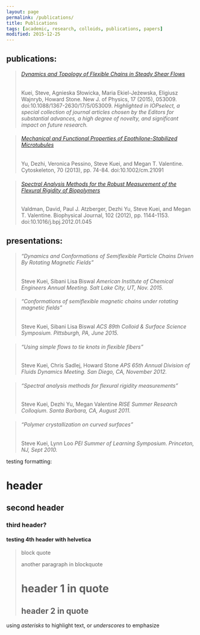```yaml
---
layout: page
permalink: /publications/
title: Publications
tags: [academic, research, colloids, publications, papers]
modified: 2015-12-25
---
```

 
## publications:

> ###### [Dynamics and Topology of Flexible Chains in Steady Shear Flows](http://dx.doi.org/10.1088/1367-2630/17/5/053009) 
>
> Kuei, Steve, Agnieska Słowicka, Maria Ekiel-Jeżewska, Eligiusz Wajnryb, Howard Stone. New J. of Physics, 17 (2015), 053009. doi:10.1088/1367-2630/17/5/053009.
> *Highlighted in IOPselect, a special collection of journal articles chosen by the Editors for substantial advances, a high degree of novelty, and significant
impact on future research.*
 
> ###### [Mechanical and Functional Properties of Epothilone-Stabilized Microtubules](http://dx.doi.org/10.1002/cm.21091)
>
> Yu, Dezhi, Veronica Pessino, Steve Kuei, and Megan T. Valentine. Cytoskeleton, 70 (2013), pp. 74-84. doi:10.1002/cm.21091

> ###### [Spectral Analysis Methods for the Robust Measurement of the Flexural Rigidity of Biopolymers](http://dx.doi.org/10.1016/j.bpj.2012.01.045)
>
> Valdman, David, Paul J. Atzberger, Dezhi Yu, Steve Kuei, and Megan T. Valentine. Biophysical Journal, 102 (2012), pp. 1144-1153.
doi:10.1016/j.bpj.2012.01.045


## presentations:

> ###### “Dynamics and Conformations of Semiflexible Particle Chains Driven By Rotating Magnetic Fields”
> Steve Kuei, Sibani Lisa Biswal
> *American Institute of Chemical Engineers Annual Meeting. Salt Lake City, UT, Nov. 2015.*

> ###### “Conformations of semiflexible magnetic chains under rotating magnetic fields”
> Steve Kuei, Sibani Lisa Biswal
> *ACS 89th Colloid & Surface Science Symposium. Pittsburgh, PA, June 2015.*

> ###### “Using simple flows to tie knots in flexible fibers”
> Steve Kuei, Chris Sadlej, Howard Stone
> *APS 65th Annual Division of Fluids Dynamics Meeting. San Diego, CA, November 2012.*

> ###### “Spectral analysis methods for flexural rigidity measurements”
> Steve Kuei, Dezhi Yu, Megan Valentine
> *RISE Summer Research Colloqium. Santa Barbara, CA, August 2011.*

> ###### “Polymer crystallization on curved surfaces”
> Steve Kuei, Lynn Loo
> *PEI Summer of Learning Symposium. Princeton, NJ, Sept 2010.*

testing formatting:

# header

## second header

### third header?

#### testing 4th header with helvetica

> block quote
>
> another paragraph in blockquote
>
> # header 1 in quote
>
> ## header 2 in quote

using *asterisks* to highlight text, or _underscores_ to emphasize

